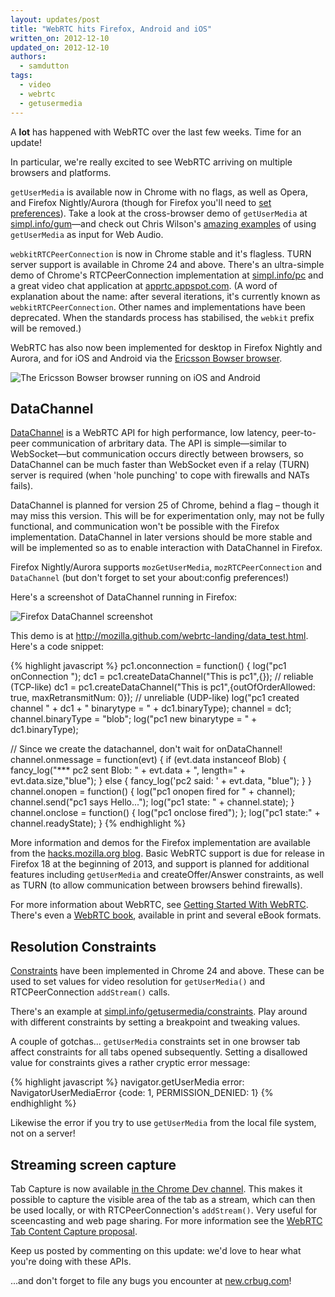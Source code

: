 ```yaml
---
layout: updates/post
title: "WebRTC hits Firefox, Android and iOS"
written_on: 2012-12-10
updated_on: 2012-12-10
authors:
  - samdutton
tags:
  - video
  - webrtc
  - getusermedia
---
```

<p>A <strong>lot</strong> has happened with WebRTC over the last few weeks. Time for an update!</p>

<p>In particular, we're really excited to see WebRTC arriving on multiple browsers and platforms.</p>

<p><code>getUserMedia</code> is available now in Chrome with no flags, as well as Opera, and Firefox Nightly/Aurora (though for Firefox you'll need to <a href="https://hacks.mozilla.org/2012/11/progress-update-on-webrtc-for-firefox-on-desktop/comment-page-1/#comment-1851192" title="Progress update on WebRTC for Firefox on desktop">set preferences</a>). Take a look at the cross-browser demo of <code>getUserMedia</code> at <a href="http://www.simpl.info/gum" title="Simple cross-platform getUserMedia demo">simpl.info/gum</a>&mdash;and check out Chris Wilson's <a href="http://webaudiodemos.appspot.com/" title="">amazing examples</a> of using <code>getUserMedia</code> as input for Web Audio.</p>

<p><code>webkitRTCPeerConnection</code> is now in Chrome stable and it's flagless. TURN server support is available in Chrome 24 and above. There's an ultra-simple demo of Chrome's RTCPeerConnection implementation at <a href="http://www.simpl.info/peerconnection" title="Simple cross-platform getUserMedia demo">simpl.info/pc</a> and a great video chat application at <a href="apprtc.appspot.com" title="Video chat demo">apprtc.appspot.com</a>. (A word of explanation about the name: after several iterations, it's currently known as <code>webkitRTCPeerConnection</code>. Other names and implementations have been deprecated. When the standards process has stabilised, the <code>webkit</code> prefix will be removed.)</p>

<p>WebRTC has also now been implemented for desktop in Firefox Nightly and Aurora, and for iOS and Android via the <a href="https://labs.ericsson.com/apps/bowser" title="Ericsson Bowser browser">Ericsson Bowser browser</a>.</p>

<img src="https://labs.ericsson.com/sites/default/files/front.png" title="The Ericsson Bowser browser running on iOS and Android" />

<h2>DataChannel</h2>

<p><a href="http://www.html5rocks.com/en/tutorials/webrtc/basics/#toc-datachannel" title="DataChannel section of HTML5 Rocks article">DataChannel</a> is a WebRTC API for high performance, low latency, peer-to-peer communication of arbritary data. The API is simple&mdash;similar to WebSocket&mdash;but communication occurs directly between browsers, so DataChannel can be much faster than WebSocket even if a relay (TURN) server is required (when 'hole punching' to cope with firewalls and NATs fails).</p>

<p>DataChannel is planned for version 25 of Chrome, behind a flag – though it may miss this version. This will be for experimentation only, may not be fully functional, and communication won't be possible with the Firefox implementation. DataChannel in later versions should be more stable and will be implemented so as to enable interaction with DataChannel in Firefox.</p>

<p>Firefox Nightly/Aurora supports <code>mozGetUserMedia</code>, <code>mozRTCPeerConnection</code> and <code>DataChannel</code> (but don't forget to set your about:config preferences!)</p>

<p>Here's a screenshot of DataChannel running in Firefox:</p>

<img src="http://simpl.info/images/Firefox_DataChannel_screenshot.png" title="Firefox DataChannel screenshot" />

<p>This demo is at <a href="http://mozilla.github.com/webrtc-landing/data_test.html" title="Mozilla DataChannel example">http://mozilla.github.com/webrtc-landing/data_test.html</a>. Here's a code snippet:</p>

{% highlight javascript %}
pc1.onconnection = function() {
  log("pc1 onConnection ");
  dc1 = pc1.createDataChannel("This is pc1",{}); // reliable (TCP-like)
  dc1 = pc1.createDataChannel("This is pc1",{outOfOrderAllowed: true, maxRetransmitNum: 0}); // unreliable (UDP-like)
  log("pc1 created channel " + dc1 + " binarytype = " + dc1.binaryType);
  channel = dc1;
  channel.binaryType = "blob";
  log("pc1 new binarytype = " + dc1.binaryType);

  // Since we create the datachannel, don't wait for onDataChannel!
  channel.onmessage = function(evt) {
    if (evt.data instanceof Blob) {
      fancy_log("*** pc2 sent Blob: " + evt.data + ", length=" + evt.data.size,"blue");
    } else {
      fancy_log('pc2 said: ' + evt.data, "blue");
    }
  }
  channel.onopen = function() {
    log("pc1 onopen fired for " + channel);
    channel.send("pc1 says Hello...");
    log("pc1 state: " + channel.state);
  }
  channel.onclose = function() {
    log("pc1 onclose fired");
  };
  log("pc1 state:" + channel.readyState);
      }
{% endhighlight %}

<p>More information and demos for the Firefox implementation are available from the <a href="https://hacks.mozilla.org/2012/11/progress-update-on-webrtc-for-firefox-on-desktop/comment-page-1/#comment-1851192" title="Progress update on WebRTC for Firefox on desktop">hacks.mozilla.org blog</a>. Basic WebRTC support is due for release in Firefox 18 at the beginning of 2013, and support is planned for additional features including <code>getUserMedia</code> and createOffer/Answer constraints, as well as TURN (to allow communication between browsers behind firewalls).</p>

<p>For more information about WebRTC, see <a href="http://www.html5rocks.com/en/tutorials/webrtc/basics/" title="Getting Started With WebRTC article on HTML5 Rocks">Getting Started With WebRTC</a>. There's even a <a href="http://webrtcbook.com/" title="WebRTC book site">WebRTC book</a>, available in print and several eBook formats.</p>

<h2>Resolution Constraints</h2>

<p><a href="http://tools.ietf.org/html/draft-alvestrand-constraints-resolution-00#page-4" title="IETF Resolution Constraints draft specification">Constraints</a> have been implemented in Chrome 24 and above. These can be used to set values for video resolution for <code>getUserMedia()</code> and RTCPeerConnection <code>addStream()</code> calls.</p>

<p>There's an example at <a href="http://simpl.info/getusermedia/constraints/index.html" title="Resolution Constraints example on simpl.info">simpl.info/getusermedia/constraints</a>. Play around with different constraints by setting a breakpoint and tweaking values.</p>

<p>A couple of gotchas... <code>getUserMedia</code> constraints set in one browser tab affect constraints for all tabs opened subsequently. Setting a disallowed value for constraints gives a rather cryptic error message:<br />

{% highlight javascript %}
navigator.getUserMedia error:  NavigatorUserMediaError {code: 1, PERMISSION_DENIED: 1}
{% endhighlight %}

<p>Likewise the error if you try to use <code>getUserMedia</code> from the local file system, not on a server!</p>

<h2>Streaming screen capture</h2>

<p>Tab Capture is now available <a href="https://developer.chrome.com/trunk/extensions/tabCapture.html" title="chrome.tabCapture reference">in the Chrome Dev channel</a>. This makes it possible to capture the visible area of the tab as a stream, which can then be used locally, or with RTCPeerConnection's <code>addStream()</code>. Very useful for sceencasting and web page sharing. For more information see the <a href="http://www.chromium.org/developers/design-documents/extensions/proposed-changes/apis-under-development/webrtc-tab-content-capture" title="WebRTC Tab Content Capture proposal">WebRTC Tab Content Capture proposal</a>.</p>

<p>Keep us posted by commenting on this update: we'd love to hear what you're doing with these APIs.</p>

<p>...and don't forget to file any bugs you encounter at <a href="http://new.crbug.com" title="Post Chrome bug">new.crbug.com</a>!</p>
